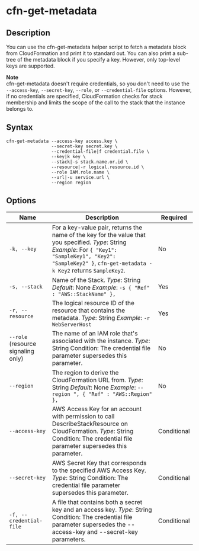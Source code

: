 # cfn\-get\-metadata<a name="cfn-get-metadata"></a>

## Description<a name="cfn-get-metadata-Description"></a>

You can use the cfn\-get\-metadata helper script to fetch a metadata block from CloudFormation and print it to standard out\. You can also print a sub\-tree of the metadata block if you specify a key\. However, only top\-level keys are supported\.

**Note**  
cfn\-get\-metadata doesn't require credentials, so you don't need to use the `--access-key`, `--secret-key`, `--role`, or `--credential-file` options\. However, if no credentials are specified, CloudFormation checks for stack membership and limits the scope of the call to the stack that the instance belongs to\.

## Syntax<a name="cfn-get-metadata-Syntax"></a>

```
cfn-get-metadata --access-key access.key \
                 --secret-key secret.key \
                 --credential-file|f credential.file \
                 --key|k key \
                 --stack|-s stack.name.or.id \
                 --resource|-r logical.resource.id \
                 --role IAM.role.name \
                 --url|-u service.url \
                 --region region
```

## Options<a name="cfn-get-metadata-options"></a>


| Name | Description | Required | 
| --- | --- | --- | 
|   `-k, --key`   |  For a key\-value pair, returns the name of the key for the value that you specified\. *Type*: String *Example*: For `{ "Key1": "SampleKey1", "Key2": "SampleKey2" }`, `cfn-get-metadata -k Key2` returns `SampleKey2`\.  |  No  | 
|   `-s, --stack`   |  Name of the Stack\. *Type*: String *Default*: None *Example*: `-s { "Ref" : "AWS::StackName" },`  |  Yes  | 
|   `-r, --resource`   |  The logical resource ID of the resource that contains the metadata\. *Type*: String *Example*: `-r WebServerHost`  |  Yes  | 
|  `--role` \(resource signaling only\)  |  The name of an IAM role that's associated with the instance\. *Type*: String Condition: The credential file parameter supersedes this parameter\.  |  No  | 
|   `--region`   |  The region to derive the CloudFormation URL from\. *Type*: String *Default*: None *Example*: `--region ", { "Ref" : "AWS::Region" },`  |  No  | 
|   `--access-key`   |  AWS Access Key for an account with permission to call DescribeStackResource on CloudFormation\. *Type*: String Condition: The credential file parameter supersedes this parameter\.  |  Conditional  | 
|   `--secret-key`   |  AWS Secret Key that corresponds to the specified AWS Access Key\. *Type*: String Condition: The credential file parameter supersedes this parameter\.  |  Conditional  | 
|   `-f, --credential-file`   |  A file that contains both a secret key and an access key\. *Type*: String Condition: The credential file parameter supersedes the \-\-access\-key and \-\-secret\-key parameters\.  |  Conditional  | 